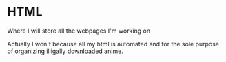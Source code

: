 # HTML
Where I will store all the webpages I'm working on

Actually I won't because all my html is automated and for the sole purpose of organizing illigally downloaded anime.
